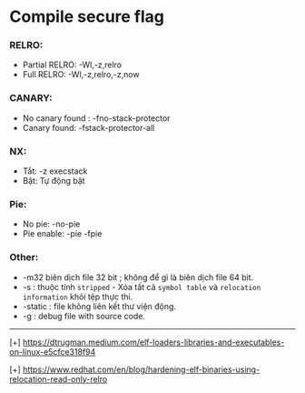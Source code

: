 # Compile secure flag

### RELRO:
- Partial RELRO: -Wl,-z,relro
- Full RELRO: -Wl,-z,relro,-z,now

### CANARY:
- No canary found : -fno-stack-protector
- Canary found: -fstack-protector-all

### NX: 
- Tắt: -z execstack
- Bật: Tự động bật

### Pie:
- No pie: -no-pie
- Pie enable: -pie -fpie

### Other:
- -m32 biên dịch file 32 bit ; không để gì là biên dịch file 64 bit.
- -s : thuộc tính `stripped` - Xóa tất cả `symbol table` và `relocation information` khỏi tệp thực thi.
- -static : file không liên kết thư viện động.
- -g : debug file with source code.
-------------------------------------------------

[+] https://dtrugman.medium.com/elf-loaders-libraries-and-executables-on-linux-e5cfce318f94

[+] https://www.redhat.com/en/blog/hardening-elf-binaries-using-relocation-read-only-relro

